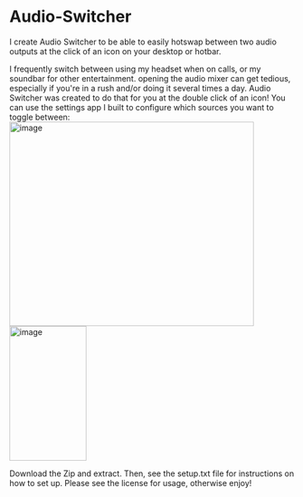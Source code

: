 # Audio-Switcher
I create Audio Switcher to be able to easily hotswap between two audio outputs at the click of an icon on your desktop or hotbar.

I frequently switch between using my headset when on calls, or my soundbar for other entertainment. opening the audio mixer can get tedious, especially if you're in a rush and/or doing it several times a day. 
Audio Switcher was created to do that for you at the double click of an icon! You can use the settings app I built to configure which sources you want to toggle between:
<img width="432" height="361" alt="image" src="https://github.com/user-attachments/assets/ab7efdbe-d2b3-4332-84a2-785d2e561972" />
<img width="136" height="238" alt="image" src="https://github.com/user-attachments/assets/b378fce3-94f5-40f9-8bf6-85714e30f2b9" />

Download the Zip and extract. Then, see the setup.txt file for instructions on how to set up.
Please see the license for usage, otherwise enjoy!

